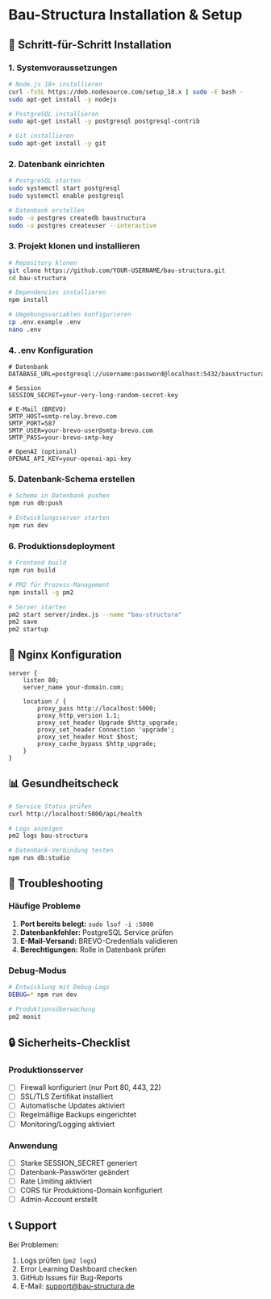 # Bau-Structura Installation & Setup

## 🚀 Schritt-für-Schritt Installation

### 1. Systemvoraussetzungen
```bash
# Node.js 18+ installieren
curl -fsSL https://deb.nodesource.com/setup_18.x | sudo -E bash -
sudo apt-get install -y nodejs

# PostgreSQL installieren
sudo apt-get install -y postgresql postgresql-contrib

# Git installieren
sudo apt-get install -y git
```

### 2. Datenbank einrichten
```bash
# PostgreSQL starten
sudo systemctl start postgresql
sudo systemctl enable postgresql

# Datenbank erstellen
sudo -u postgres createdb baustructura
sudo -u postgres createuser --interactive
```

### 3. Projekt klonen und installieren
```bash
# Repository klonen
git clone https://github.com/YOUR-USERNAME/bau-structura.git
cd bau-structura

# Dependencies installieren
npm install

# Umgebungsvariablen konfigurieren
cp .env.example .env
nano .env
```

### 4. .env Konfiguration
```env
# Datenbank
DATABASE_URL=postgresql://username:password@localhost:5432/baustructura

# Session
SESSION_SECRET=your-very-long-random-secret-key

# E-Mail (BREVO)
SMTP_HOST=smtp-relay.brevo.com
SMTP_PORT=587
SMTP_USER=your-brevo-user@smtp-brevo.com
SMTP_PASS=your-brevo-smtp-key

# OpenAI (optional)
OPENAI_API_KEY=your-openai-api-key
```

### 5. Datenbank-Schema erstellen
```bash
# Schema in Datenbank pushen
npm run db:push

# Entwicklungsserver starten
npm run dev
```

### 6. Produktionsdeployment
```bash
# Frontend build
npm run build

# PM2 für Prozess-Management
npm install -g pm2

# Server starten
pm2 start server/index.js --name "bau-structura"
pm2 save
pm2 startup
```

## 🔧 Nginx Konfiguration
```nginx
server {
    listen 80;
    server_name your-domain.com;
    
    location / {
        proxy_pass http://localhost:5000;
        proxy_http_version 1.1;
        proxy_set_header Upgrade $http_upgrade;
        proxy_set_header Connection 'upgrade';
        proxy_set_header Host $host;
        proxy_cache_bypass $http_upgrade;
    }
}
```

## 📊 Gesundheitscheck
```bash
# Service Status prüfen
curl http://localhost:5000/api/health

# Logs anzeigen
pm2 logs bau-structura

# Datenbank-Verbindung testen
npm run db:studio
```

## 🚨 Troubleshooting

### Häufige Probleme
1. **Port bereits belegt:** `sudo lsof -i :5000`
2. **Datenbankfehler:** PostgreSQL Service prüfen
3. **E-Mail-Versand:** BREVO-Credentials validieren
4. **Berechtigungen:** Rolle in Datenbank prüfen

### Debug-Modus
```bash
# Entwicklung mit Debug-Logs
DEBUG=* npm run dev

# Produktionsüberwachung
pm2 monit
```

## 🔒 Sicherheits-Checklist

### Produktionsserver
- [ ] Firewall konfiguriert (nur Port 80, 443, 22)
- [ ] SSL/TLS Zertifikat installiert
- [ ] Automatische Updates aktiviert
- [ ] Regelmäßige Backups eingerichtet
- [ ] Monitoring/Logging aktiviert

### Anwendung
- [ ] Starke SESSION_SECRET generiert
- [ ] Datenbank-Passwörter geändert
- [ ] Rate Limiting aktiviert
- [ ] CORS für Produktions-Domain konfiguriert
- [ ] Admin-Account erstellt

## 📞 Support

Bei Problemen:
1. Logs prüfen (`pm2 logs`)
2. Error Learning Dashboard checken
3. GitHub Issues für Bug-Reports
4. E-Mail: support@bau-structura.de
